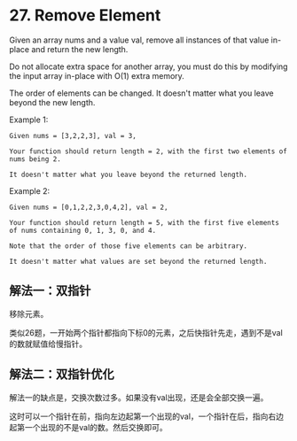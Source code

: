 # 27. Remove Element

Given an array nums and a value val, remove all instances of that value in-place and return the new length.

Do not allocate extra space for another array, you must do this by modifying the input array in-place with O(1) extra memory.

The order of elements can be changed. It doesn't matter what you leave beyond the new length.

Example 1:
```
Given nums = [3,2,2,3], val = 3,

Your function should return length = 2, with the first two elements of nums being 2.

It doesn't matter what you leave beyond the returned length.
```

Example 2:
```
Given nums = [0,1,2,2,3,0,4,2], val = 2,

Your function should return length = 5, with the first five elements of nums containing 0, 1, 3, 0, and 4.

Note that the order of those five elements can be arbitrary.

It doesn't matter what values are set beyond the returned length.
```

## 解法一：双指针

移除元素。

类似26题，一开始两个指针都指向下标0的元素，之后快指针先走，遇到不是val的数就赋值给慢指针。

## 解法二：双指针优化

解法一的缺点是，交换次数过多。如果没有val出现，还是会全部交换一遍。

这时可以一个指针在前，指向左边起第一个出现的val，一个指针在后，指向右边起第一个出现的不是val的数。然后交换即可。